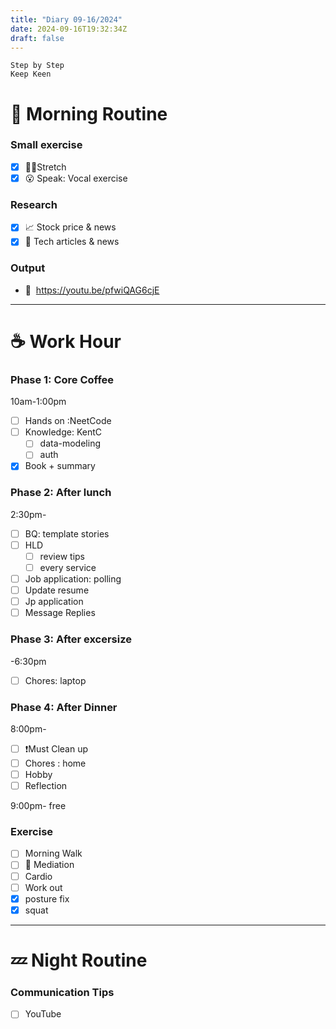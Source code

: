 ```yaml
---
title: "Diary 09-16/2024"  
date: 2024-09-16T19:32:34Z
draft: false
---
```


```tsx
Step by Step
Keep Keen
```

# 🍳 Morning Routine

### Small exercise

- [x]  🧎‍♀️Stretch
- [x]  😮 Speak: Vocal exercise

### Research

- [x]  📈 Stock price & news
- [x]  👾 Tech articles & news

### Output

- 🎥  https://youtu.be/pfwiQAG6cjE

---

# ☕ Work Hour

### Phase 1: Core Coffee

10am-1:00pm

- [ ]  Hands on :NeetCode
- [ ]  Knowledge: KentC
    - [ ]  data-modeling
    - [ ]  auth
- [x]  Book + summary

### Phase 2: After lunch

2:30pm-

- [ ]  BQ: template stories
- [ ]  HLD
    - [ ]  review tips
    - [ ]  every service

- [ ]  Job application: polling
- [ ]  Update resume
- [ ]  Jp application
- [ ]  Message Replies

### Phase 3: After excersize

-6:30pm

- [ ]  Chores: laptop

### Phase 4: After Dinner

8:00pm-

- [ ]  ❗Must Clean up
- [ ]  Chores : home
- [ ]  Hobby
- [ ]  Reflection

9:00pm- free

### Exercise

- [ ]  Morning Walk
- [ ]  🧘 Mediation
- [ ]  Cardio
- [ ]  Work out
- [x]  posture fix
- [x]  squat

---

# 💤 Night Routine

### Communication Tips

- [ ]  YouTube